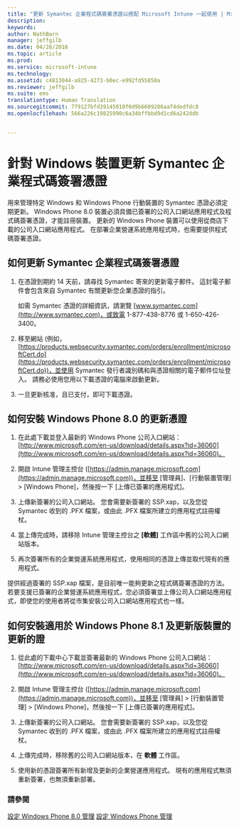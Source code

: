 ```yaml
---
title: "更新 Symantec 企業程式碼簽署憑證以搭配 Microsoft Intune 一起使用 | Microsoft Intune"
description: 
keywords: 
author: NathBarn
manager: jeffgilb
ms.date: 04/28/2016
ms.topic: article
ms.prod: 
ms.service: microsoft-intune
ms.technology: 
ms.assetid: c4813044-a925-4273-b0ec-e992fd55850a
ms.reviewer: jeffgilb
ms.suite: ems
translationtype: Human Translation
ms.sourcegitcommit: 779127bfd39145010f0d9b6609286aaf4dedfdc8
ms.openlocfilehash: 566a226c19825990c6a34bffbbd9d1cd6a242ddb


---
```


# 針對 Windows 裝置更新 Symantec 企業程式碼簽署憑證

用來管理特定 Windows 和 Windows Phone 行動裝置的 Symantec 憑證必須定期更新。 Windows Phone 8.0 裝置必須具備已簽署的公司入口網站應用程式及程式碼簽署憑證，才能註冊裝置。 更新的 Windows Phone 裝置可以使用從商店下載的公司入口網站應用程式。 在部署企業營運系統應用程式時，也需要提供程式碼簽署憑證。

## 如何更新 Symantec 企業程式碼簽署憑證

1.  在憑證到期約 14 天前，請尋找 Symantec 寄來的更新電子郵件。 這封電子郵件會包含來自 Symantec 有關更新您企業憑證的指引。

    如需 Symantec 憑證的詳細資訊，請瀏覽 [www.symantec.com](http://www.symantec.com)，或致電 1-877-438-8776 或 1-650-426-3400。

2.  移至網站 (例如， [https://products.websecurity.symantec.com/orders/enrollment/microsoftCert.do](https://products.websecurity.symantec.com/orders/enrollment/microsoftCert.do))，並使用 Symantec 發行者識別碼和與憑證相關的電子郵件位址登入。 請務必使用您用以下載憑證的電腦來啟動更新。

3.  一旦更新核准，且已支付，即可下載憑證。

## 如何安裝 Windows Phone 8.0 的更新憑證

1.  在此處下載並登入最新的 Windows Phone 公司入口網站： [http://www.microsoft.com/en-us/download/details.aspx?id=36060](http://www.microsoft.com/en-us/download/details.aspx?id=36060)。

2.  開啟 Intune 管理主控台 ([https://admin.manage.microsoft.com](https://admin.manage.microsoft.com))，並移至 [管理員]、[行動裝置管理] &gt; [Windows Phone]，然後按一下 [上傳已簽署的應用程式]。

3.  上傳新簽署的公司入口網站。 您會需要新簽署的 SSP.xap，以及您從 Symantec 收到的 .PFX 檔案，或由此 .PFX 檔案所建立的應用程式註冊權杖。

4.  當上傳完成時，請移除 Intune 管理主控台之 **[軟體]** 工作區中舊的公司入口網站版本。

5.  再次簽署所有的企業營運系統應用程式，使用相同的憑證上傳並取代現有的應用程式。

提供經過簽署的 SSP.xap 檔案，是目前唯一能夠更新之程式碼簽署憑證的方法。 若要支援已簽署的企業營運系統應用程式，您必須簽署並上傳公司入口網站應用程式，即使您的使用者將從市集安裝公司入口網站應用程式也一樣。

## 如何安裝適用於 Windows Phone 8.1 及更新版裝置的更新的證

1.  從此處的下載中心下載並簽署最新的 Windows Phone 公司入口網站： [http://www.microsoft.com/en-us/download/details.aspx?id=36060](http://www.microsoft.com/en-us/download/details.aspx?id=36060)。

2.  開啟 Intune 管理主控台 ([https://admin.manage.microsoft.com](https://admin.manage.microsoft.com))，並移至 [管理員] &gt; [行動裝置管理] &gt; [Windows Phone]，然後按一下 [上傳已簽署的應用程式]。

3.  上傳新簽署的公司入口網站。 您會需要新簽署的 SSP.xap，以及您從 Symantec 收到的 .PFX 檔案，或由此 .PFX 檔案所建立的應用程式註冊權杖。

4.  上傳完成時，移除舊的公司入口網站版本，在 **軟體**  工作區。

5.  使用新的憑證簽署所有新增及更新的企業營運應用程式。 現有的應用程式無須重新簽署，也無須重新部署。


### 請參閱
[設定 Windows Phone 8.0 管理](set-up-windows-phone-8.0-management-with-microsoft-intune.md)
[設定 Windows Phone 管理](set-up-windows-phone-management-with-microsoft-intune.md)



<!--HONumber=Jun16_HO4-->


